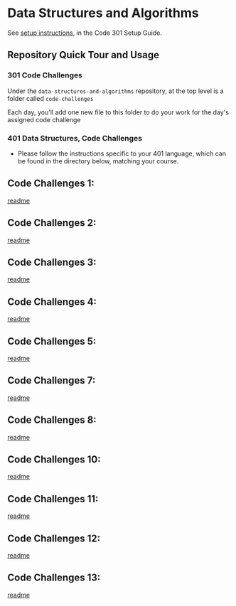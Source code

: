 # Data Structures and Algorithms

See [setup instructions](https://codefellows.github.io/setup-guide/code-301/3-code-challenges), in the Code 301 Setup Guide.

## Repository Quick Tour and Usage

### 301 Code Challenges

Under the `data-structures-and-algorithms` repository, at the top level is a folder called `code-challenges`

Each day, you'll add one new file to this folder to do your work for the day's assigned code challenge

### 401 Data Structures, Code Challenges

- Please follow the instructions specific to your 401 language, which can be found in the directory below, matching your course.

## Code Challenges 1:
[readme](https://github.com/qusaiqeisi/data-structures-and-algorithm/blob/main/401-code-challange/Class-01/README.md)


## Code Challenges 2:
[readme](https://github.com/qusaiqeisi/data-structures-and-algorithm/blob/main/401-code-challange/class-02/ReadMe.md)


## Code Challenges 3:
[readme](https://github.com/qusaiqeisi/data-structures-and-algorithm/blob/main/401-code-challange/class-3/readme.md)


## Code Challenges 4:
[readme](https://github.com/qusaiqeisi/data-structures-and-algorithm/blob/main/401-code-challange/class-04/readme.md)



## Code Challenges 5:
[readme](https://github.com/qusaiqeisi/data-structures-and-algorithm/tree/main/401-code-challange/class-05#readme)


## Code Challenges  7:
[readme](https://github.com/qusaiqeisi/data-structures-and-algorithm/blob/main/401-code-challange/class-07/redme.md)


## Code Challenges  8:
[readme](https://github.com/qusaiqeisi/data-structures-and-algorithm/tree/main/401-code-challange/class-08)


## Code Challenges  10:
[readme](https://github.com/qusaiqeisi/data-structures-and-algorithm/tree/main/401-code-challange/class-10)

## Code Challenges  11:
[readme](https://github.com/qusaiqeisi/data-structures-and-algorithm/tree/main/401-code-challange/class-10)

## Code Challenges  12:
[readme](https://github.com/qusaiqeisi/data-structures-and-algorithm/tree/main/401-code-challange/class-10)

## Code Challenges  13:
[readme](https://github.com/qusaiqeisi/data-structures-and-algorithm/blob/main/401-code-challange/class-13/README.md)
